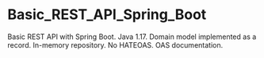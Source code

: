 # Basic_REST_API_Spring_Boot
Basic REST API with Spring Boot. Java 1.17. Domain model implemented as a record. In-memory repository. No HATEOAS. OAS documentation.
